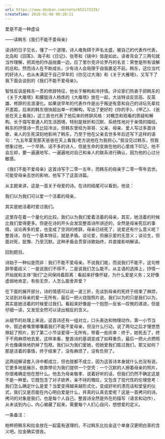 ```yaml
---
url: https://www.douban.com/note/652173339/
createTime: 2018-01-06 00:28:11
---
```


爱是不是一种虚设

——读韩东《我们不能不爱母亲》

读诗的日子见长，懂了一个道理，诗人难免碍于声名太盛，被自己的代表作代表，北岛和《回答》、海子和《日记》、张枣和《镜中》皆是如此。读者背会了三两句就当作理解，把其他的作品抛置一边，应了里尔克评论罗丹的名言：荣誉是所有误解的总和。然而诗人在不断成长，少有诗人会局限于自我裹足不前。韩东，这位当代的好诗人，也从未满足于自己早年的《你见过大海》和《关于大雁塔》，又写下了我下面会谈到的《我们不能不爱母亲》。

智性反讽是韩东一贯的修辞特征，他长于解构和冷抒情。评论家们热衷于把韩东的《关于大雁塔》和朦胧诗人杨炼的《大雁塔》放在一起，大谈特谈反崇高、反英雄、修辞的去浪漫化。如果说早年的代表作作是出于叛逆有意和自己的诗坛先辈拉开差距，后来的韩东很快超出单一的解构，写出了更好的《你的手》、《甲乙》、《爸爸在天上看我》，这三首也代表了他后来的修辞风格：对概念和观看的质疑和解构、长于描写普通人的生活困境，特别是挫折和沉默、系统性地对于亲情的描绘。韩东的抒情诗一贯比较冷淡，但韩东曾经为哥哥、父亲、母亲、爱人写过多首诗歌，亲人的生死深刻地影响了韩东，乃至于他在父亲去世多年后还写下这样的语句：“九五年夏至那天爸爸在天上看我/老方说他在为我担心。”我没见过韩东，但我想象过他，一个早熟、话不多的诗人，但是生命的变故在他的心里烙下印记，他不会忘却，要一遍遍地写，一遍遍地对自己和亲人的联系进行确认，因为他的心过分敏感。





《我们不能不爱母亲》这首诗写于二零一五年，而韩东的母亲于二零一零年去世。可能受母亲去世的影响，他写下了这首诗篇。

从主题来讲，这是一首关于母爱的诗。在诗的结尾可以看到，他说：

我们以为我们可以爱一个活着的母亲，

其实是她活着时爱过我们。

这里存在着一个量化的比较。我们以为我们爱着活着的母亲，其实，她活着的时候比我们爱得更多。但是在诗的开头会发现整首诗所讲述的，全然是母亲死后的事情，谈论再多的爱，也变成了空洞的修辞。母亲已经死了，说爱还有什么意义呢？整首诗，存在一个基本特征，就是矛盾。谈论爱，但展示爱的无意义；谈论生，但面对死，犹豫、乃至沉默。这种矛盾会贯穿诗歌始终，并直接影响解读。

回到题目。

诗始于一种似是而非：我们不能不爱母亲。不说我们能，而说我们不能不，这句修辞带着歧义：一是说我们不得不，二是说我们怎么能不。从主语的选择上，抒情一开始就和主体“我们”之间保持着距离：看起来好像怀疑，为什么爱是义务；又好像虚弱地肯定，有些无奈，人怎么能舍弃爱？

在下面的展开部分，诗的情感可以说一波三折，先谈到母亲的死终于结束了麻烦，又谈到对母亲的爱一无所有，最后一把火烧毁照片说，我们以为的只是我们以为，其实是她活着的时候爱过我们。看起来好像是一个抱怨—反省—叹惋的递进，但是仔细一读，又发现全然可以读出相反的含义。

从细节的处理上来说，这首诗还有一组对立，口头表达和物理动作。第一小节当中，叙述者嘴里嘟囔着我们不能不爱母亲，但没什么行动，说了两句之后才慢悠悠擦起了照片，到了第二小节谈爱得一无所有，带着一些庆幸：终于，她死去了，终于不用麻烦地去爱。这样来看，整首诗的基调变成了如释重负，最后一把火点燃照片也像痛快地扔掉了包袱。我们以为我们爱她，但她爱我们胜过我们，那又如何？那是活着的事情，终于结束了，没有麻烦了，没有负担了。

这两组解读套入诗中都成立，但也就都不成立，因为这首诗本身就什么也没有说。它更多地是展示，依靠悖论为我们提供一个空壳：一个沉默的人擦着母亲的照片，你很难确定他在想什么。他去为母亲敬孝、说着好听的话，但我们仍然不确定这是不是一种爱。它既包含了对子欲养，亲不待的慨叹，又包含了现代性的伦理思考：我们怎么确定什么是爱？当爱变得越来越形式化，变成好听的漂亮话和堂皇的仪式，我们又是否能在内心明白爱是什么，并真的认真去爱呢？这是一首拷问的诗。拷问的对象是我们，也是每个人自己。整首诗全然是外在的描写（语言和动作），从未谈到内心，内心被藏了起来，需要每个人扪心自问，想想爱的定义。

一条备注：

柏桦把韩东和拉金放在一起蛮有道理的，不过韩东比拉金这个单身汉更明白家的含义吧。拉金确实很丧。